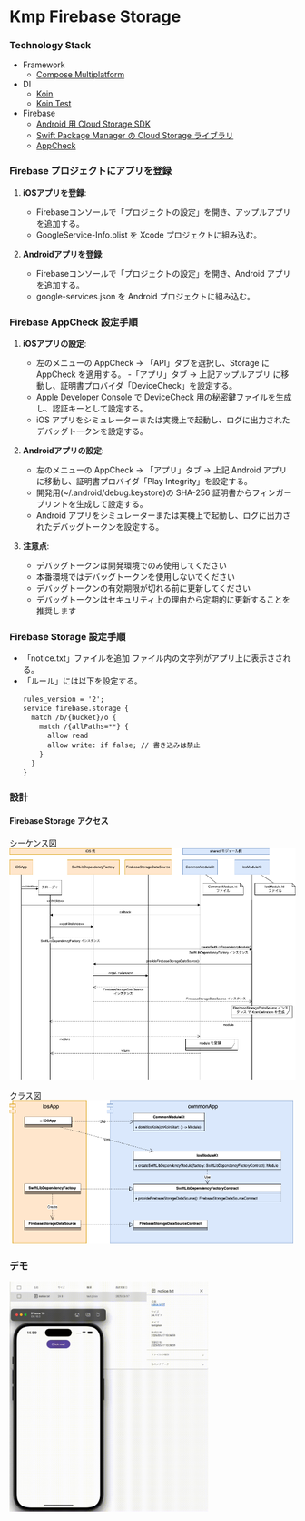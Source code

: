 # Kmp Firebase Storage

### Technology Stack

* Framework
    * [Compose Multiplatform](https://www.jetbrains.com/ja-jp/compose-multiplatform/)
* DI
    * [Koin](https://insert-koin.io/)
    * [Koin Test](https://insert-koin.io/docs/reference/koin-test/testing/)   
* Firebase
    * [Android 用 Cloud Storage SDK](https://firebase.google.com/docs/storage/android/start?hl=ja)
    * [Swift Package Manager の Cloud Storage ライブラリ](https://firebase.google.com/docs/storage/ios/start?hl=ja)
    * [AppCheck](https://firebase.google.com/docs/app-check?hl=ja)

### Firebase プロジェクトにアプリを登録

1. **iOSアプリを登録**:
   - Firebaseコンソールで「プロジェクトの設定」を開き、アップルアプリを追加する。
   - GoogleService-Info.plist を Xcode プロジェクトに組み込む。

2. **Androidアプリを登録**:
   - Firebaseコンソールで「プロジェクトの設定」を開き、Android アプリを追加する。
   - google-services.json を Android プロジェクトに組み込む。

### Firebase AppCheck 設定手順

1. **iOSアプリの設定**:
   - 左のメニューの AppCheck -> 「API」タブを選択し、Storage に AppCheck を適用する。
   -「アプリ」タブ -> 上記アップルアプリ に移動し、証明書プロバイダ「DeviceCheck」を設定する。
   - Apple Developer Console で DeviceCheck 用の秘密鍵ファイルを生成し、認証キーとして設定する。
   - iOS アプリをシミュレーターまたは実機上で起動し、ログに出力されたデバッグトークンを設定する。

2. **Androidアプリの設定**:
   - 左のメニューの AppCheck -> 「アプリ」タブ -> 上記 Android アプリ に移動し、証明書プロバイダ「Play Integrity」を設定する。
   - 開発用(~/.android/debug.keystore)の SHA-256 証明書からフィンガープリントを生成して設定する。
   - Android アプリをシミュレーターまたは実機上で起動し、ログに出力されたデバッグトークンを設定する。

4. **注意点**:
   - デバッグトークンは開発環境でのみ使用してください
   - 本番環境ではデバッグトークンを使用しないでください
   - デバッグトークンの有効期限が切れる前に更新してください
   - デバッグトークンはセキュリティ上の理由から定期的に更新することを推奨します

### Firebase Storage 設定手順

- 「notice.txt」ファイルを追加
    ファイル内の文字列がアプリ上に表示さされる。
- 「ルール」には以下を設定する。
    ```
    rules_version = '2';
    service firebase.storage {
      match /b/{bucket}/o {
        match /{allPaths=**} {
          allow read
          allow write: if false; // 書き込みは禁止
        }
      }
    }
    ```

### 設計

#### Firebase Storage アクセス

シーケンス図  
<img src="docs/シーケンス図.png" width = "700px">


クラス図  
<img src="docs/クラス図.png" width = "500px">

### デモ

<img src="docs/firebase_storage.gif" width = "350px">